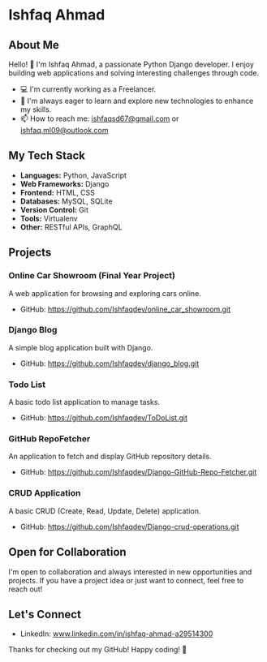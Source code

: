 # Ishfaq Ahmad

## About Me

Hello! 👋 I'm Ishfaq Ahmad, a passionate Python Django developer. I enjoy building web applications and solving interesting challenges through code.

- 💻 I'm currently working as a Freelancer.
- 🌱 I'm always eager to learn and explore new technologies to enhance my skills.
- 📫 How to reach me: ishfaqsd67@gmail.com or ishfaq.ml09@outlook.com

## My Tech Stack

- **Languages:** Python, JavaScript
- **Web Frameworks:** Django
- **Frontend:** HTML, CSS
- **Databases:**  MySQL, SQLite
- **Version Control:** Git
- **Tools:** Virtualenv
- **Other:** RESTful APIs, GraphQL

## Projects

### Online Car Showroom (Final Year Project)

A web application for browsing and exploring cars online.

- GitHub: https://github.com/Ishfaqdev/online_car_showroom.git

### Django Blog

A simple blog application built with Django.

- GitHub: https://github.com/Ishfaqdev/django_blog.git


### Todo List 

A basic todo list application to manage tasks.

- GitHub: https://github.com/Ishfaqdev/ToDoList.git

### GitHub RepoFetcher 

An application to fetch and display GitHub repository details.

- GitHub: https://github.com/Ishfaqdev/Django-GitHub-Repo-Fetcher.git


### CRUD Application 

A basic CRUD (Create, Read, Update, Delete) application.

- GitHub: https://github.com/Ishfaqdev/Django-crud-operations.git

## Open for Collaboration

I'm open to collaboration and always interested in new opportunities and projects. If you have a project idea or just want to connect, feel free to reach out!

## Let's Connect

- LinkedIn: www.linkedin.com/in/ishfaq-ahmad-a29514300

Thanks for checking out my GitHub! Happy coding! 🚀
